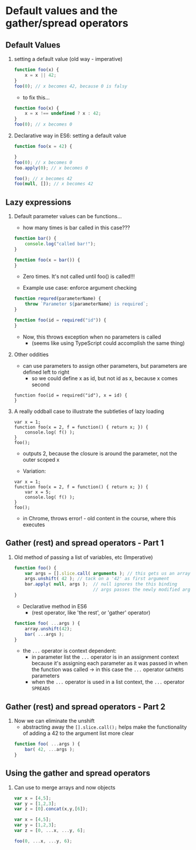 # Default values and the gather/spread operators

## Default Values
1. setting a default value (old way - imperative)
    ```javascript
    function foo(x) {
        x = x || 42;
    }
    foo(0); // x becomes 42, because 0 is falsy
    ```

    - to fix this...
    ```javascript
    function foo(x) {
        x = x !== undefined ? x : 42;
    }
    foo(0); // x becomes 0
    ```
2. Declarative way in ES6: setting a default value
    ```javascript
    function foo(x = 42) {

    }
    foo(0); // x becomes 0
    foo.apply(0); // x becomes 0

    foo(); // x becomes 42
    foo(null, []); // x becomes 42
    ```
## Lazy expressions
1. Default parameter values can be functions...

    - how many times is bar called in this case???
    ```javascript
    function bar() {
        console.log("called bar!");
    }

    function foo(x = bar()) {
    }
    ```
    - Zero times.  It's not called until foo() is called!!!

    - Example use case: enforce argument checking
    ```javascript
    function requred(parameterName) {
        throw `Parameter ${parameterName} is required`;
    }

    function foo(id = required("id")) {
    }
    ```
    - Now, this throws exception when no parameters is called
        - (seems like using TypeScript could accomplish the same thing)


2. Other oddities
    - can use parameters to assign other parameters, but parameters are defined left to right
        - so we could define x as id, but not id as x, because x comes second
    ```
    function foo(id = required("id"), x = id) {
    }
    ```

3. A really oddball case to illustrate the subtleties of lazy loading
    ```
    var x = 1;
    function foo(x = 2, f = function() { return x; }) {
        console.log( f() );
    }
    foo();
    ```
    - outputs 2, because the closure is around the parameter, not the outer scoped x

    - Variation:
    ```
    var x = 1;
    function foo(x = 2, f = function() { return x; }) {
        var x = 5;
        console.log( f() );
    }
    foo();
    ```
    - in Chrome, throws error! - old content in the course, where this executes


## Gather (rest) and spread operators - Part 1
1. Old method of passing a list of variables, etc (Imperative)
    ```javascript
    function foo() {
        var args = [].slice.call( arguments ); // this gets us an array of arguments
        args.unshift( 42 ); // tack on a '42' as first argument
        bar.apply( null, args );  // null ignores the this binding
                                  // args passes the newly modified args to the new function
    }
    ```
    - Declarative method in ES6
        - (rest operator, like 'the rest', or 'gather' operator)
    ```javascript
    function foo( ...args ) {
        array.unshift(42);
        bar( ...args );
    }
    ```
    - the `...` operator is context dependent:
        - in parameter list the `...` operator is in an assignment context because it's assigning each parameter as it was passed in when the function was called -> in this case the `...` operator `GATHERS` parameters
        - when the `...` operator is used in a list context, the `...` operator `SPREADS`

## Gather (rest) and spread operators - Part 2
1. Now we can eliminate the unshift
    - abstracting away the `[].slice.call();` helps make the functionality of adding a 42 to the argument list more clear
    ```javascript
    function foo( ...args ) {
        bar( 42, ...args );
    }
    ```
## Using the gather and spread operators
1. Can use to merge arrays and now objects
    ```javascript
    var x = [4,5];
    var y = [1,2,3];
    var z = [0].concat(x,y,[6]);
    ```

    ```javascript
    var x = [4,5];
    var y = [1,2,3];
    var z = [0, ...x, ...y, 6];

    foo(0, ...x, ...y, 6);
    ```





